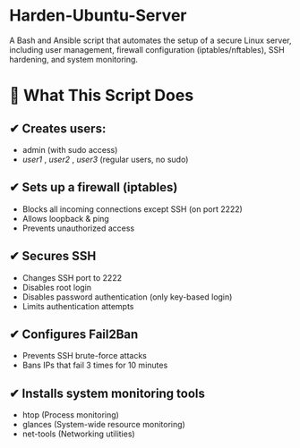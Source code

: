 # Harden-Ubuntu-Server
A Bash and Ansible script that automates the setup of a secure Linux server, including user management, firewall configuration (iptables/nftables), SSH hardening, and system monitoring.

# 🎯 What This Script Does
## ✔ Creates users:
- admin (with sudo access)
- _user1_ , _user2_ , _user3_ (regular users, no sudo)

## ✔ Sets up a firewall (iptables)
- Blocks all incoming connections except SSH (on port 2222)
- Allows loopback & ping
- Prevents unauthorized access

## ✔ Secures SSH
- Changes SSH port to 2222
- Disables root login
- Disables password authentication (only key-based login)
- Limits authentication attempts

## ✔ Configures Fail2Ban
- Prevents SSH brute-force attacks
- Bans IPs that fail 3 times for 10 minutes

## ✔ Installs system monitoring tools
- htop (Process monitoring)
- glances (System-wide resource monitoring)
- net-tools (Networking utilities)


